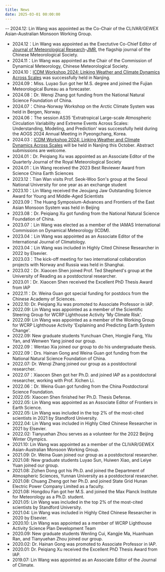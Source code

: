 ```yaml
---
title: News
date: 2025-03-01 00:00:00
---
```

-- 2024.12: Lin Wang was appointed as the Co-Chair of the CLIVAR/GEWEX Asian-Australian Monsoon Working Group.
- 2024.12：Lin Wang was appointed as the Exectutive Co-Chief Editor of [Journal of Meteorological Research](http://jmr.cmsjournal.net/)-[JMR](https://link.springer.com/journal/13351), the flagship journal of the Chinese Meteorological Society.
- 2024.11：Lin Wang was appointed as the Chair of the Commission of Dynamical Meteorology, Chinese Meteorological Society.
- 2024.10：[ICDM Workshop 2024: Linking Weather and Climate Dynamics Across Scales](https://icdm2024.nju.edu.cn/) was successfully held in Nanjing.
- 2024.09：Miss. Luyao Sun got her M.S. degree and joined the Fujian Meteorological Bureau as a forecaster.
- 2024.08：Dr. Wenqi Zhang got funding from the National Natural Science Foundation of China.
- 2024.07：China-Norway Workshop on the Arctic Climate System was held in Bergen, Norway.
- 2024.06：The session AS35 'Extratropical Large-scale Atmospheric Circulation Variability and Extreme Events Across Scales: Understanding, Modeling, and Prediction' was successfully held during the AOGS 2024 Annual Meeting in Pyeongchang, Korea.
- 2024.03：[ICDM Workshop 2024: Linking Weather and Climate Dynamics Across Scales](https://icdm2024.nju.edu.cn/) will be held in Nanjing this October. Abstract submissions are welcome.
- 2024.01：Dr. Peiqiang Xu was appointed as an Associate Editor of the Quarterly Journal of the Royal Meteorological Society
- 2024.01：Lin Wang received the 2023 Best Reviewer Award from Science China Earth Sciences
- 2023.12：Tian Wan visits Prof. Seok-Woo Son's group at the Seoul National University for one year as an exchange student
- 2023.10：Lin Wang received the Jeoujang Jaw Outstanding Science Award for Young and Middle-Aged Scientists
- 2023.09：The Huang Symposium-Advances and Frontiers of the East Asian Monsoon System was held in Beijing
- 2023.08：Dr. Peiqiang Xu got funding from the National Natural Science Foundation of China.
- 2023.07：Lin Wang was elected as a member of the IAMAS International Commission on Dynamical Meteorology (ICDM).
- 2023.04：Lin Wang was appointed as an Associate Editor of the International Journal of Climatology.
- 2023.04：Lin Wang was included in Highly Cited Chinese Researcher in 2022 by Elsevier.
- 2023.03：The kick-off meeting for two international collaboration projects with Norway and Russia was held in Shanghai.
- 2023.02：Dr. Xiaocen Shen joined Prof. Ted Shepherd's group at the University of Reading as a postdoctoral researcher.
- 2023.01：Dr. Xiaocen Shen received the Excellent PhD Thesis Award from IAP
- 2022.11：Dr. Weina Guan got special funding for postdocs from the Chinese Academy of Sciences.
- 2022.10: Dr. Peiqiang Xu was promoted to Associate Professor in IAP.
- 2022.09: Lin Wang was appointed as a member of the Scientific Steering Group for WCRP Lighthouse Activity 'My Climate Risk'.
- 2022.09: Lin Wang was appointed as a member of the Working Group for WCRP Lighthouse Activity 'Explaining and Predicting Earth System Change'.
- 2022.09: New graduate students Yunchuan Chen, Hongjie Fang, Yilu Yan, and Wenwen Yang joined our group.
- 2022.09：Wentao Xia joined our group to do his undergraduate thesis.
- 2022.09：Drs. Hainan Gong and Weina Guan got funding from the National Natural Science Foundation of China.
- 2022.07: Dr. Wenqi Zhang joined our group as a postdoctoral researcher.
- 2022.07：Xiaocen Shen got her Ph.D. and joined IAP as a postdoctoral researcher, working with Prof. Xichen Li.
- 2022.06：Dr. Weina Guan got funding from the China Postdoctoral Science Foundation.
- 2022.05: Xiaocen Shen finished her Ph.D. Thesis Defense.
- 2022.05: Lin Wang was appointed as an Associate Editor of Frontiers in Earth Science.
- 2022.05: Lin Wang was included in the top 2% of the most-cited scientists in 2021 by Standford University.
- 2022.04: Lin Wang was included in Highly Cited Chinese Researcher in 2021 by Elsevier.
- 2022.02: Tianyuehan Zhou serves as a volunteer for the 2022 Beijing Winter Olympics.
- 2021.10: Lin Wang was appointed as a member of the CLIVAR/GEWEX Asian-Australian Monsoon Working Group.
- 2021.09: Dr. Weina Guan joined our group as a postdoctoral researcher.
- 2021.08: New graduate students Luyao Sun, Huiwen Xiao, and Leiye Yuan joined our group.
- 2021.08: Zizhen Dong got his Ph.D. and joined the Department of Atmospheric Sciences, Yunnan University as a postdoctoral researcher.
- 2021.08: Chuang Zheng got her Ph.D. and joined State Grid Hunan Electric Power Company Limited as a faculty.
- 2021.08: Hongdou Fan got her M.S. and joined the Max Planck Institute for Meteorology as a Ph.D. student.
- 2021.05: Lin Wang was included in the top 2% of the most-cited scientists by Standford University.
- 2021.04: Lin Wang was included in Highly Cited Chinese Researcher in 2020 by Elsevier.
- 2020.10: Lin Wang was appointed as a member of WCRP Lighthouse Activity Science Plan Development Team
- 2020.09: New graduate students Wenling Cui, Kangjie Ma, Huanhuan Ran, and Tianyuehan Zhou joined our group.
- 2020.02: Dr. Hainan Gong was promoted to Associate Professor in IAP.
- 2020.01: Dr. Peiqiang Xu received the Excellent PhD Thesis Award from IAP.
- 2019.07: Lin Wang was appointed as an Associate Editor of the Journal of Climate.
